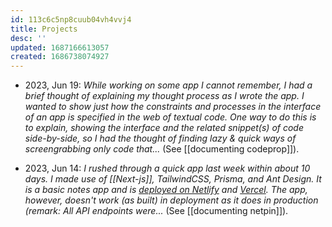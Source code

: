 ```yaml
---
id: 113c6c5np8cuub04vh4vvj4
title: Projects
desc: ''
updated: 1687166613057
created: 1686738074927
---
```


- 2023, Jun 19:
_While working on some app I cannot remember, I had a brief thought of explaining my thought process as I wrote the app. I wanted to show just how the constraints and processes in the interface of an app is specified in the web of textual code. One way to do this is to explain, showing the interface and the related snippet(s) of code side-by-side, so I had the thought of finding lazy & quick ways of screengrabbing only code that..._ (See [[documenting codeprop]]).

- 2023, Jun 14:
_I rushed through a quick app last week within about 10 days. I made use of [[Next-js]], TailwindCSS, Prisma, and Ant Design. It is a basic notes app and is [deployed on Netlify](https://netpin.netlify.app/) and [Vercel](https://netpin-0-1-1.vercel.app/). The app, however, doesn't work (as built) in deployment as it does in production (remark: All API endpoints were..._ (See [[documenting netpin]]).

